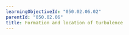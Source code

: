 ```yaml
---
learningObjectiveId: "050.02.06.02"
parentId: "050.02.06"
title: Formation and location of turbulence
---
```

